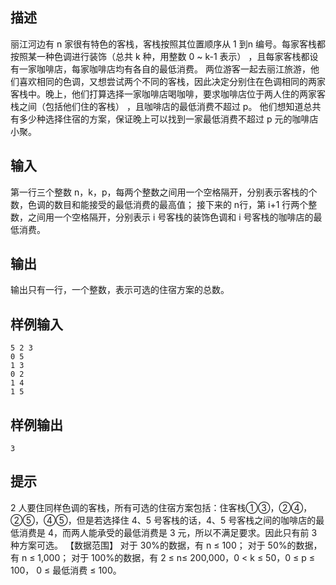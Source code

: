 ## 描述


丽江河边有 n 家很有特色的客栈，客栈按照其位置顺序从 1 到n 编号。每家客栈都按照某一种色调进行装饰（总共 k 种，用整数 0 ~ k-1 表示） ，且每家客栈都设有一家咖啡店，每家咖啡店均有各自的最低消费。 两位游客一起去丽江旅游，他们喜欢相同的色调，又想尝试两个不同的客栈，因此决定分别住在色调相同的两家客栈中。晚上，他们打算选择一家咖啡店喝咖啡，要求咖啡店位于两人住的两家客栈之间（包括他们住的客栈） ，且咖啡店的最低消费不超过 p。 他们想知道总共有多少种选择住宿的方案，保证晚上可以找到一家最低消费不超过 p 元的咖啡店小聚。

## 输入


第一行三个整数 n，k，p，每两个整数之间用一个空格隔开，分别表示客栈的个数，色调的数目和能接受的最低消费的最高值； 接下来的 n行，第 i+1 行两个整数，之间用一个空格隔开，分别表示 i 号客栈的装饰色调和 i 号客栈的咖啡店的最低消费。

## 输出


输出只有一行，一个整数，表示可选的住宿方案的总数。

## 样例输入


```
5 2 3 
0 5 
1 3 
0 2 
1 4 
1 5 
```


## 样例输出


```
3 
```


## 提示


2 人要住同样色调的客栈，所有可选的住宿方案包括：住客栈①③，②④，②⑤，④⑤，但是若选择住 4、5 号客栈的话，4、5 号客栈之间的咖啡店的最低消费是 4，而两人能承受的最低消费是 3 元，所以不满足要求。因此只有前 3 种方案可选。  【数据范围】 对于 30%的数据，有 n ≤ 100； 对于 50%的数据，有 n ≤ 1,000； 对于 100%的数据，有 2 ≤ n≤ 200,000，0 < k ≤ 50，0 ≤ p ≤ 100， 0 ≤ 最低消费 ≤ 100。

